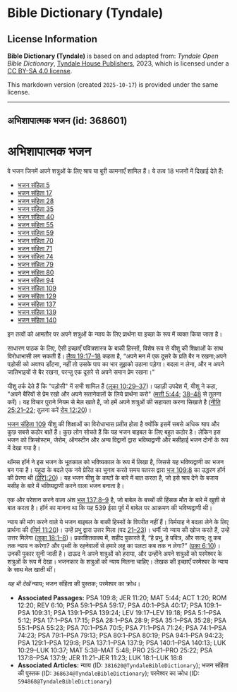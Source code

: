 # Bible Dictionary (Tyndale)

## License Information

**Bible Dictionary (Tyndale)** is based on and adapted from: _Tyndale Open Bible Dictionary_, [Tyndale House Publishers](https://tyndaleopenresources.com/), 2023, which is licensed under a [CC BY-SA 4.0 license](https://creativecommons.org/licenses/by-sa/4.0/legalcode.en).

This markdown version (created `2025-10-17`) is provided under the same license.



--------------------------------

## अभिशापात्मक भजन (id: 368601)

**अभिशापात्मक** भजन
===================

वे भजन जिनमें अपने शत्रुओं के लिए श्राप या बुरी कामनाएँ शामिल हैं। ये तत्व 18 भजनों में दिखाई देते हैं:

* [भजन संहिता 5](https://ref.ly/Ps5:1-Ps5:12)
* [भजन संहिता 17](https://ref.ly/Ps17:1-Ps17:15)
* [भजन संहिता 28](https://ref.ly/Ps28:1-Ps28:9)
* [भजन संहिता 35](https://ref.ly/Ps35:1-Ps35:28)
* [भजन संहिता 40](https://ref.ly/Ps40:1-Ps40:17)
* [भजन संहिता 55](https://ref.ly/Ps55:1-Ps55:23)
* [भजन संहिता 59](https://ref.ly/Ps59:1-Ps59:17)
* [भजन संहिता 70](https://ref.ly/Ps70:1-Ps70:5)
* [भजन संहिता 71](https://ref.ly/Ps71:1-Ps71:24)
* [भजन संहिता 74](https://ref.ly/Ps74:1-Ps74:23)
* [भजन संहिता 79](https://ref.ly/Ps79:1-Ps79:13)
* [भजन संहिता 80](https://ref.ly/Ps80:1-Ps80:19)
* [भजन संहिता 94](https://ref.ly/Ps94:1-Ps94:23)
* [भजन संहिता 109](https://ref.ly/Ps109:1-Ps109:31)
* [भजन संहिता 129](https://ref.ly/Ps129:1-Ps129:8)
* [भजन संहिता 137](https://ref.ly/Ps137:1-Ps137:9)
* [भजन संहिता 139](https://ref.ly/Ps139:1-Ps139:24)
* [भजन संहिता 140](https://ref.ly/Ps140:1-Ps140:13)

इन तत्वों को आमतौर पर अपने शत्रुओं के न्याय के लिए प्रार्थना या इच्छा के रूप में व्यक्त किया जाता है।

साधारण पाठक के लिए, ऐसी इच्छाएँ पवित्रशास्त्र के बाकी हिस्सों, विशेष रूप से यीशु की शिक्षाओं के साथ विरोधाभासी लग सकती हैं। [लैव्य 19:17–18](https://ref.ly/Lev19:17-Lev19:18) कहता है, “अपने मन में एक दूसरे के प्रति बैर न रखना;अपने पड़ोसी को अवश्य डाँटना, नहीं तो उसके पाप का भार तुझको उठाना पड़ेगा। बदला न लेना, और न अपने जातिभाइयों से बैर रखना, परन्तु एक दूसरे से अपने समान प्रेम रखना।"

यीशु तर्क देते हैं कि "पड़ोसी" में सभी शामिल हैं ([लूका 10:29–37](https://ref.ly/Luke10:29-Luke10:37))। पहाड़ी उपदेश में, यीशु ने कहा, "अपने बैरियों से प्रेम रखो और अपने सतानेवालों के लिये प्रार्थना करो" ([मत्ती 5:44;](https://ref.ly/Matt5:44) [38–48](https://ref.ly/Matt5:38-Matt5:48) से तुलना करें)। यह विचार पुराने नियम से मेल खाते है, जो हमें अपने शत्रुओं की सहायता करना सिखाते है ([नीति 25:21–22](https://ref.ly/Prov25:21-Prov25:22); तुलना करें [रोम 12:20](https://ref.ly/Rom12:20))।

[भजन संहिता 109](https://ref.ly/Ps109:1-Ps109:31) यीशु की शिक्षाओं का विरोधाभास प्रतीत होता है क्योंकि इसमें सबसे अधिक श्राप और कुछ सबसे कठोर बातें हैं। कुछ लोग सोचते हैं कि यह भजन बाइबल के लिए बहुत कठोर है। लेकिन इस भजन को क्रिसोस्टम, जेरोम, ऑगस्टीन और अन्य विद्वानों द्वारा भविष्यद्वाणी और मसीहाई भजन दोनों के रूप में देखा गया है।

थॉमस हॉर्न ने इस भजन के भूतकाल को भविष्यकाल के रूप में लिखा है, जिससे यह भविष्यद्वाणी का भजन बन गया है। यहूदा के बदले एक नये प्रेरित का चुनाव करते समय पतरस द्वारा [भज 109:8](https://ref.ly/Ps109:8) का उद्धरण हॉर्न की प्रेरणा थी ([प्रेरि1:20](https://ref.ly/Acts1:20))। यह भजन यीशु के कष्टों के बारे में बात करता है, जो इसे श्राप देने के बजाय मसीह के बारे में भविष्यद्वाणी करने वाला भजन बनाता है।

एक और परेशान करने वाला अंश [भज 137:8–9](https://ref.ly/Ps137:8-Ps137:9) है, जो बाबेल के बच्चों की हिंसक मौत के बारे में खुशी से बात करता है। हॉर्न का मानना ​​था कि यह 539 ईसा पूर्व में बाबेल पर आक्रमण की भविष्यद्वाणी थी।

न्याय की मांग करने वाले ये भजन बाइबल के बाकी हिस्सों के विपरीत नहीं हैं। यिर्मयाह ने बदला लेने के लिए प्रार्थना की ([यिर्म 11:20](https://ref.ly/Jer11:20))। उन्हें प्रभु द्वारा उत्तर मिला (पद [21–23](https://ref.ly/Jer11:21-Jer11:23))। धर्मी जो न्याय की खोज करते हैं, उन्हें उत्तर मिलेगा ([लूका 18:1–8](https://ref.ly/Luke18:1-Luke18:8))। प्रकाशितवाक्य में, शहीद पुकारते हैं, “हे प्रभु, हे पवित्र, और सत्य; तू कब तक न्याय न करेगा? और पृथ्वी के रहनेवालों से हमारे लहू का पलटा कब तक न लेगा?” ([प्रका 6:10](https://ref.ly/Rev6:10))। उनकी पुकार सुनी जाती है। दाऊद ने अपने शत्रुओं को हराया, और उन्होंने अपने शत्रुओं को परमेश्वर के शत्रुओं के रूप में देखा। भजनकार के शत्रुओं को न्याय मिलना चाहिए। लेखक की इच्छाएँ परमेश्वर के न्याय के साथ मेल खाती थीं।

*यह भी देखें* न्याय; भजन संहिता की पुस्तक; परमेश्वर का क्रोध।

* **Associated Passages:** PSA 109:8; JER 11:20; MAT 5:44; ACT 1:20; ROM 12:20; REV 6:10; PSA 59:1–PSA 59:17; PSA 40:1–PSA 40:17; PSA 109:1–PSA 109:31; PSA 139:1–PSA 139:24; LEV 19:17–LEV 19:18; PSA 5:1–PSA 5:12; PSA 17:1–PSA 17:15; PSA 28:1–PSA 28:9; PSA 35:1–PSA 35:28; PSA 55:1–PSA 55:23; PSA 70:1–PSA 70:5; PSA 71:1–PSA 71:24; PSA 74:1–PSA 74:23; PSA 79:1–PSA 79:13; PSA 80:1–PSA 80:19; PSA 94:1–PSA 94:23; PSA 129:1–PSA 129:8; PSA 137:1–PSA 137:9; PSA 140:1–PSA 140:13; LUK 10:29–LUK 10:37; MAT 5:38–MAT 5:48; PRO 25:21–PRO 25:22; PSA 137:8–PSA 137:9; JER 11:21–JER 11:23; LUK 18:1–LUK 18:8
* **Associated Articles:** न्याय (ID: `381620@TyndaleBibleDictionary`); भजन संहिता की पुस्तक (ID: `368634@TyndaleBibleDictionary`); परमेश्वर का क्रोध (ID: `594868@TyndaleBibleDictionary`)

